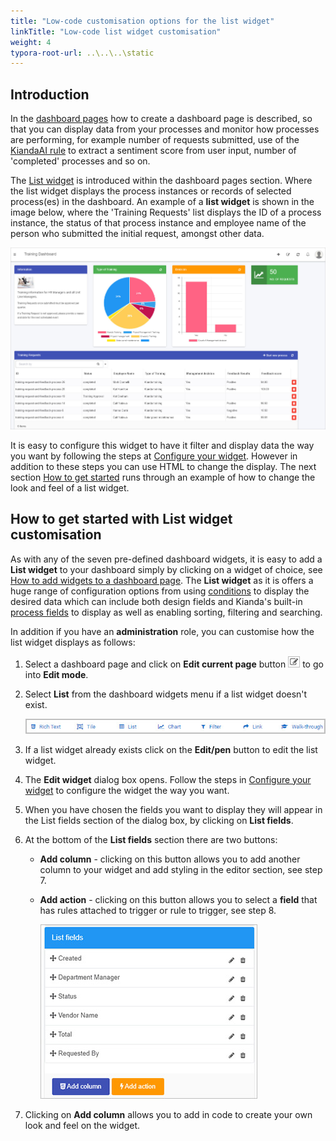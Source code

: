 ```yaml
---
title: "Low-code customisation options for the list widget"
linkTitle: "Low-code list widget customisation"
weight: 4
typora-root-url: ..\..\..\static
---
```


## Introduction

In the [dashboard pages](/docs/platform/pages/) how to create a dashboard page is described, so that you can display data from your processes and monitor how processes are performing, for example number of requests submitted, use of the [KiandaAI rule](/platform/rules/kianda-ai/text-analysis/) to extract a sentiment score from user input, number of 'completed' processes and so on.

The [List widget](docs/platform/pages/list/) is introduced within the dashboard pages section. Where the list widget displays the process instances or records of selected process(es) in the dashboard. An example of a **list widget** is shown in the image below, where the 'Training Requests' list displays the ID of a process instance, the status of that process instance and employee name of the person who submitted the initial request, amongst other data.

![Dashboard page example with Training Requests list widget](/images/dashboard-page-example.jpg)

It is easy to configure this widget to have it filter and display data the way you want by following the steps at [Configure your widget](/docs/platform/pages/list/#configure-your-widget). However in addition to these steps you can use HTML to change the display. The next section [How to get started](#how-to-get-started-with-list-widget-customisation) runs through an example of how to change the look and feel of a list widget.

## How to get started with List widget customisation

As with any of the seven pre-defined dashboard widgets, it is easy to add a **List widget** to your dashboard simply by clicking on a widget of choice, see [How to add widgets to a dashboard page](/docs/platform/pages/#how-to-add-widgets-to-a-dashboard-page). The **List widget** as it is offers a huge range of configuration options from using [conditions](/docs/platform/pages/conditions/) to display the desired data which can include both design fields and Kianda's built-in [process fields](/docs/platform/application-designer/process/common-fields/) to display as well as enabling sorting, filtering and searching. 

In addition if you have an **administration** role, you can customise how the list widget displays as follows:

1. Select a dashboard page and click on **Edit current page** button ![Edit button](/images/edit-current-page.jpg) to go into **Edit mode**. 

2. Select **List** from the dashboard widgets menu if a list widget doesn't exist.

   ![Dashboard widgets menu in Edit mode](/images/dashboard-seven-widgets.jpg)

3. If a list widget already exists click on the **Edit/pen** button to edit the list widget.

4. The **Edit widget** dialog box opens. Follow the steps in [Configure your widget](/docs/platform/pages/list/#configure-your-widget) to configure the widget the way you want.

5. When you have chosen the fields you want to display they will appear in the List fields section of the dialog box, by clicking on **List fields**.

6. At the bottom of the **List fields** section there are two buttons:

   - **Add column** - clicking on this button allows you to add another column to your widget and add styling in the editor section, see step 7.

   - **Add action** - clicking on this button allows you to select a **field** that has rules attached to trigger or rule to trigger, see step 8.

     ![Add column and Add action buttons](/images/add-column-action-buttons.jpg)

7. Clicking on **Add column** allows you to add in code to create your own look and feel on the widget.
